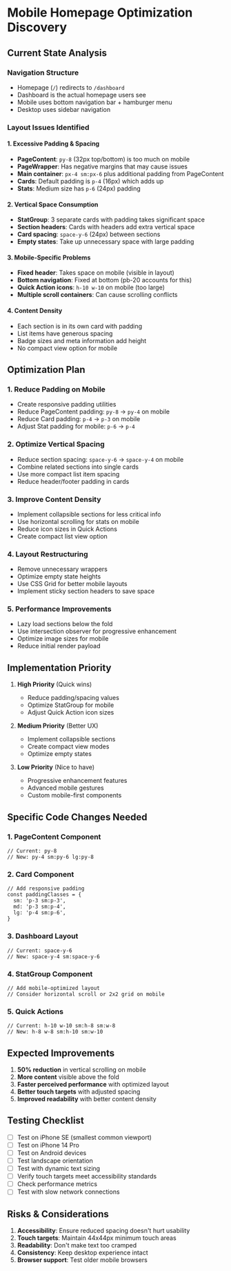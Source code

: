# Mobile Homepage Optimization Discovery

## Current State Analysis

### Navigation Structure
- Homepage (`/`) redirects to `/dashboard`
- Dashboard is the actual homepage users see
- Mobile uses bottom navigation bar + hamburger menu
- Desktop uses sidebar navigation

### Layout Issues Identified

#### 1. **Excessive Padding & Spacing**
- **PageContent**: `py-8` (32px top/bottom) is too much on mobile
- **PageWrapper**: Has negative margins that may cause issues
- **Main container**: `px-4 sm:px-6` plus additional padding from PageContent
- **Cards**: Default padding is `p-4` (16px) which adds up
- **Stats**: Medium size has `p-6` (24px) padding

#### 2. **Vertical Space Consumption**
- **StatGroup**: 3 separate cards with padding takes significant space
- **Section headers**: Cards with headers add extra vertical space
- **Card spacing**: `space-y-6` (24px) between sections
- **Empty states**: Take up unnecessary space with large padding

#### 3. **Mobile-Specific Problems**
- **Fixed header**: Takes space on mobile (visible in layout)
- **Bottom navigation**: Fixed at bottom (pb-20 accounts for this)
- **Quick Action icons**: `h-10 w-10` on mobile (too large)
- **Multiple scroll containers**: Can cause scrolling conflicts

#### 4. **Content Density**
- Each section is in its own card with padding
- List items have generous spacing
- Badge sizes and meta information add height
- No compact view option for mobile

## Optimization Plan

### 1. **Reduce Padding on Mobile**
- Create responsive padding utilities
- Reduce PageContent padding: `py-8` → `py-4` on mobile
- Reduce Card padding: `p-4` → `p-3` on mobile
- Adjust Stat padding for mobile: `p-6` → `p-4`

### 2. **Optimize Vertical Spacing**
- Reduce section spacing: `space-y-6` → `space-y-4` on mobile
- Combine related sections into single cards
- Use more compact list item spacing
- Reduce header/footer padding in cards

### 3. **Improve Content Density**
- Implement collapsible sections for less critical info
- Use horizontal scrolling for stats on mobile
- Reduce icon sizes in Quick Actions
- Create compact list view option

### 4. **Layout Restructuring**
- Remove unnecessary wrappers
- Optimize empty state heights
- Use CSS Grid for better mobile layouts
- Implement sticky section headers to save space

### 5. **Performance Improvements**
- Lazy load sections below the fold
- Use intersection observer for progressive enhancement
- Optimize image sizes for mobile
- Reduce initial render payload

## Implementation Priority

1. **High Priority** (Quick wins)
   - Reduce padding/spacing values
   - Optimize StatGroup for mobile
   - Adjust Quick Action icon sizes

2. **Medium Priority** (Better UX)
   - Implement collapsible sections
   - Create compact view modes
   - Optimize empty states

3. **Low Priority** (Nice to have)
   - Progressive enhancement features
   - Advanced mobile gestures
   - Custom mobile-first components

## Specific Code Changes Needed

### 1. PageContent Component
```tsx
// Current: py-8
// New: py-4 sm:py-6 lg:py-8
```

### 2. Card Component
```tsx
// Add responsive padding
const paddingClasses = {
  sm: 'p-3 sm:p-3',
  md: 'p-3 sm:p-4',
  lg: 'p-4 sm:p-6',
}
```

### 3. Dashboard Layout
```tsx
// Current: space-y-6
// New: space-y-4 sm:space-y-6
```

### 4. StatGroup Component
```tsx
// Add mobile-optimized layout
// Consider horizontal scroll or 2x2 grid on mobile
```

### 5. Quick Actions
```tsx
// Current: h-10 w-10 sm:h-8 sm:w-8
// New: h-8 w-8 sm:h-10 sm:w-10
```

## Expected Improvements

1. **50% reduction** in vertical scrolling on mobile
2. **More content** visible above the fold
3. **Faster perceived performance** with optimized layout
4. **Better touch targets** with adjusted spacing
5. **Improved readability** with better content density

## Testing Checklist

- [ ] Test on iPhone SE (smallest common viewport)
- [ ] Test on iPhone 14 Pro
- [ ] Test on Android devices
- [ ] Test landscape orientation
- [ ] Test with dynamic text sizing
- [ ] Verify touch targets meet accessibility standards
- [ ] Check performance metrics
- [ ] Test with slow network connections

## Risks & Considerations

1. **Accessibility**: Ensure reduced spacing doesn't hurt usability
2. **Touch targets**: Maintain 44x44px minimum touch areas
3. **Readability**: Don't make text too cramped
4. **Consistency**: Keep desktop experience intact
5. **Browser support**: Test older mobile browsers